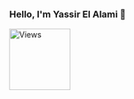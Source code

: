 ###
<h3>Hello, I'm Yassir El Alami 👋</h3>
<div>
<!--  <a href='href="https://linkedin.com/in/yassir-elalami" target="_blank"'>
  <img src='https://img.shields.io/badge/Yassir_Elalami-0077B5?style=for-the-badge&logo=linkedin&logoColor=white'/>
 </a> -->


 <img src="https://komarev.com/ghpvc/?username=yassiralamidev&label=Profile%20views&color=0e75b6&style=plastic" alt="Views" width="110px" /> 
</div>

<!--<br>


### Get in touch ⚡
- 📧 co.yacouri@gmail.com
- 🦉 Sometimes i post news on my Twitter account [@ZYacouri](https://twitter.com/ZYacouri).
- 📝 I write Articles and Stories about my routine, coding, design etc ...[Yacouri's blog](https://yacouri.com/)
- 🌐 If you want to know more about me here is [My Website](https://yacouri.com)

* 📫 : yassiralamidev@gmail.com
* Where you can find me 👀 :
  * Linkedin: [Yassir EL ALAMI](https://www.linkedin.com/in/yassir-elalami/)
  * Twitter: [@yassiralamidev](https://twitter.com/yassiralamidev)

    
-->

